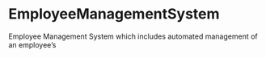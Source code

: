 # EmployeeManagementSystem
Employee Management System which includes automated management of an employee’s
